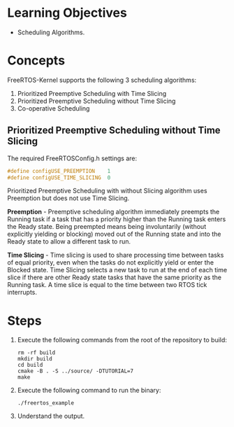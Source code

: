# Learning Objectives
* Scheduling Algorithms.

# Concepts
FreeRTOS-Kernel supports the following 3 scheduling algorithms:
1. Prioritized Preemptive Scheduling with Time Slicing
2. Prioritized Preemptive Scheduling without Time Slicing
3. Co-operative Scheduling

## Prioritized Preemptive Scheduling without Time Slicing
The required FreeRTOSConfig.h settings are:

```c
#define configUSE_PREEMPTION    1
#define configUSE_TIME_SLICING  0
```

Prioritized Preemptive Scheduling with without Slicing algorithm uses
Preemption but does not use Time Slicing.

**Preemption** - Preemptive scheduling algorithm immediately preempts the
Running task if a task that has a priority higher than the Running task
enters the Ready state. Being preempted means being involuntarily
(without explicitly yielding or blocking) moved out of the Running state and
into the Ready state to allow a different task to run.

**Time Slicing** - Time slicing is used to share processing time between tasks
of equal priority, even when the tasks do not explicitly yield or enter the
Blocked state. Time Slicing selects a new task to run at the end of each
time slice if there are other Ready state tasks that have the same priority
as the Running task. A time slice is equal to the time between two RTOS tick
interrupts.

# Steps

1. Execute the following commands from the root of the repository to build:
   ```shell
   rm -rf build
   mkdir build
   cd build
   cmake -B . -S ../source/ -DTUTORIAL=7
   make
   ```

1. Execute the following command to run the binary:
   ```shell
   ./freertos_example
   ```

1. Understand the output.
